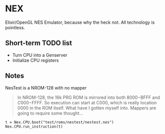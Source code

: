 # NEX

Elixir/OpenGL NES Emulator, because why the heck not.
All technology is pointless.


## Short-term TODO list

* Turn CPU into a Genserver
* Initialize CPU registers


## Notes

NesTest is a NROM-128 with no mapper
 > In NROM-128, the 16k PRG ROM is mirrored into both $8000-$BFFF and $C000-$FFFF.
So execution can start at C000, which is really location 0000 in the ROM itself. 
What have I gotten myself into. Mappers are going to require some thought...



```
t = Nex.CPU.boot("test/roms/nestest/nestest.nes")
Nex.CPU.run_instruction(t)
```